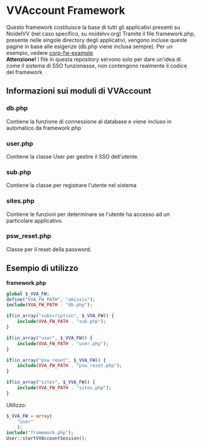 # VVAccount Framework
Questo framework costituisce la base di tutti gli applicativi presenti su NoidelVV (nel caso specifico, su noidelvv.org)
Tramite il file framework.php, presente nelle singole directory degli applicativi, vengono incluse queste pagine in base alle esigenze (db.php viene inclusa sempre). Per un esempio, vedere [corp-fw-example](https://github.com/NoidelVV/corp-fw-example).  
**Attenzione!** I file in questa repository servono solo per dare un'idea di come il sistema di SSO funzionasse, non contengono realmente il codice del framework

## Informazioni sui moduli di VVAccount
### db.php
Contiene la funzione di connessione al database e viene incluso in automatico da framework.php

### user.php
Contiene la classe User per gestire il SSO dell'utente.

### sub.php
Contiene la classe per registrare l'utente nel sistema

### sites.php
Contiene le funzioni per determinare se l'utente ha accesso ad un particolare applicativo.

### psw_reset.php
Classe per il reset della password.

## Esempio di utilizzo
**framework.php**
```php
global $_VVA_FW;
define("VVA_FW_PATH", "omissis");
include(VVA_FW_PATH . "db.php");

if(in_array("subscription", $_VVA_FW)) {
	include(VVA_FW_PATH . "sub.php");
}

if(in_array("user", $_VVA_FW)) {
	include(VVA_FW_PATH . "user.php");
}

if(in_array("psw_reset", $_VVA_FW)) {
	include(VVA_FW_PATH . "psw_reset.php");
}

if(in_array("sites", $_VVA_FW)) {
	include(VVA_FW_PATH . "sites.php");
}
```
Utilizzo:
```php
$_VVA_FW = array(
	"user"
	);
include("framework.php");
User::startVVAccountSession();
```
